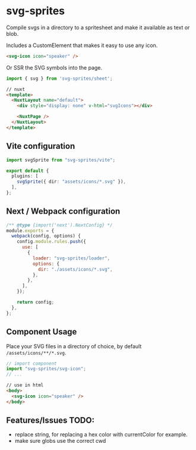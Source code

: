 # svg-sprites

Compile svgs in a directory to a spritesheet and make it available as text or blob.

Includes a CustomElement that makes it easy to use any icon.

```html
<svg-icon icon="speaker" />
```

Or SSR the SVG symbols into the page.

```typescript
import { svg } from 'svg-sprites/sheet';
```

```html
// nuxt
<template>
  <NuxtLayout name="default">
    <div style="display: none" v-html="svgIcons"></div>

    <NuxtPage />
  </NuxtLayout>
</template>
```

## Vite configuration

```typescript
import svgSprite from "svg-sprites/vite";

export default {
  plugins: [
    svgSprite({ dir: "assets/icons/*.svg" }),
  ],
};
```

## Next / Webpack configuration

```javascript
/** @type {import('next').NextConfig} */
module.exports = {
  webpack(config, options) {
    config.module.rules.push({
      use: [
        {
          loader: "svg-sprites/loader",
          options: {
            dir: "./assets/icons/*.svg",
          },
        },
      ],
    });

    return config;
  },
};
```

## Component Usage

Place your SVG files in a directory of choice, by default `/assets/icons/**/*.svg`.

```typescript
// import component
import "svg-sprites/svg-icon";
// ...
```

```html
// use in html
<body>
  <svg-icon icon="speaker" />
</body>
```


## Features/Issues TODO:
- replace string, for replacing a hex color with currentColor for example.
- make sure globs use the correct cwd
